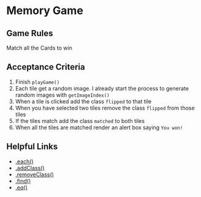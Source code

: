 # Memory Game

## Game Rules
Match all the Cards to win

## Acceptance Criteria 
1. Finish `playGame()`
2. Each tile get a random image. I already start the process to generate random images with `getImageIndex()`
3. When a tile is clicked add the class `flipped` to that tile
4. When you have selected two tiles remove the class `flipped` from those tiles
5. If the tiles match add the class `matched` to both tiles
6. When all the tiles are matched render an alert box saying `You won!`

## Helpful Links
* [.each()](https://api.jquery.com/each/)
* [.addClass()](https://api.jquery.com/addClass/)
* [.removeClass()](https://api.jquery.com/removeClass/)
* [.find()](https://api.jquery.com/find/)
* [.eq()](https://api.jquery.com/eq)
